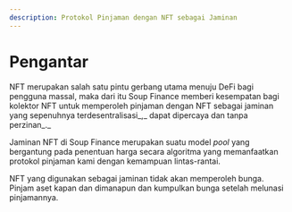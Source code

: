 ```yaml
---
description: Protokol Pinjaman dengan NFT sebagai Jaminan
---
```


# Pengantar

NFT merupakan salah satu pintu gerbang utama menuju DeFi bagi pengguna massal, maka dari itu Soup Finance memberi kesempatan bagi kolektor NFT untuk memperoleh pinjaman dengan NFT sebagai jaminan yang sepenuhnya terdesentralisasi_,_ dapat dipercaya dan tanpa perzinan_._

Jaminan NFT di Soup Finance merupakan suatu model _pool_ yang bergantung pada penentuan harga secara algoritma yang memanfaatkan protokol pinjaman kami dengan kemampuan lintas-rantai.

NFT yang digunakan sebagai jaminan tidak akan memperoleh bunga. Pinjam aset kapan dan dimanapun dan kumpulkan bunga setelah melunasi pinjamannya.
